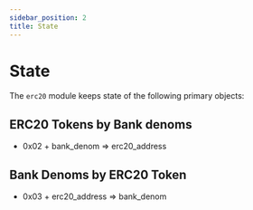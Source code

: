 ```yaml
---
sidebar_position: 2
title: State
---
```


# State

The `erc20` module keeps state of the following primary objects:

## ERC20 Tokens by Bank denoms

- 0x02 + bank_denom ⇒ erc20_address

## Bank Denoms by ERC20 Token

- 0x03 + erc20_address ⇒ bank_denom

